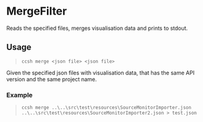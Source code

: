 # MergeFilter

Reads the specified files, merges visualisation data and prints to stdout.

## Usage

 > `ccsh merge <json file> <json file>`

Given the specified json files with visualisation data, that has the same API version and the same project name.

 ### Example
 
 > `ccsh merge ..\..\src\test\resources\SourceMonitorImporter.json ..\..\src\test\resources\SourceMonitorImporter2.json > test.json`
